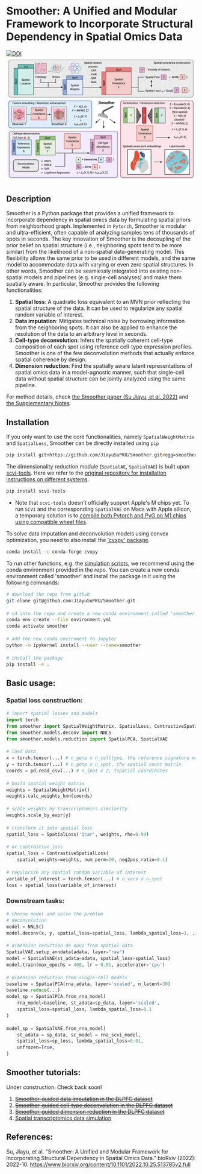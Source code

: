 # Smoother: A Unified and Modular Framework to Incorporate Structural Dependency in Spatial Omics Data
[![DOI](https://zenodo.org/badge/546425993.svg)](https://zenodo.org/doi/10.5281/zenodo.10242921)
![Overview](/docs/img/Smoother_overview.png)

## Description
Smoother is a Python package that provides a unified framework to incorporate dependency in spatial omics data by formulating spatial priors from neighborhood graph. Implemented in `Pytorch`, Smoother is modular and ultra-efficient, often capable of analyzing samples tens of thousands of spots in seconds. The key innovation of Smoother is the decoupling of the prior belief on spatial structure (i.e., neighboring spots tend to be more similar) from the likelihood of a non-spatial data-generating model. This flexibility allows the same prior to be used in different models, and the same model to accommodate data with varying or even zero spatial structures. In other words, Smoother can be seamlessly integrated into existing non-spatial models and pipelines (e.g. single-cell analyses) and make them spatially aware. In particular, Smoother provides the following functionalities:

1. **Spatial loss**: A quadratic loss equivalent to an MVN prior reflecting the spatial structure of the data. It can be used to regularize any spatial random variable of interest.
2. **Data imputation**: Mitigates technical noise by borrowing information from the neighboring spots. It can also be applied to enhance the resolution of the data to an arbitrary level in seconds.
3. **Cell-type deconvolution**: Infers the spatially coherent cell-type composition of each spot using reference cell-type expression profiles. Smoother is one of the few deconvolution methods that actually enforce spatial coherence by design.
4. **Dimension reduction**: Find the spatially aware latent representations of spatial omics data in a model-agnostic manner, such that single-cell data without spatial structure can be jointly analyzed using the same pipeline.

For method details, check [the Smoother paper (Su Jiayu, et al. 2022)](https://www.biorxiv.org/content/10.1101/2022.10.25.513785v2.full) and [the Supplementary Notes](/docs/Smoother_sup_notes.pdf).

## Installation
If you only want to use the core functionalities, namely `SpatialWeightMatrix` and `SpatialLoss`, Smoother can be directly installed using `pip` 
```zsh
pip install git+https://github.com/JiayuSuPKU/Smoother.git#egg=smoother
```

The dimensionality reduction module (`SpatialAE`, `SpatialVAE`) is built upon [scvi-tools](https://docs.scvi-tools.org/en/stable/index.html). Here we refer to the [original repository for installation instructions on different systems](https://docs.scvi-tools.org/en/stable/installation.html).
```zsh
pip install scvi-tools
```


- Note that `scvi-tools` doesn't officially support Apple's M chips yet. To run `SCVI` and the corresponding `SpatialVAE` on Macs with Apple silicon, a temporary solution is to [compile both Pytorch and PyG on M1 chips using compatible wheel files](https://github.com/rusty1s/pytorch_scatter/issues/241#issuecomment-1086887332). 

To solve data imputation and deconvolution models using convex optimization, you need to also install the ['cvxpy' package](https://www.cvxpy.org/).

```zsh
conda install -c conda-forge cvxpy
```

To run other functions, e.g. the [simulation scripts](/simulation/README.md), we recommend using the conda environment provided in the repo. You can create a new conda environment called 'smoother' and install the package in it using the following commands:
```zsh
# download the repo from github
git clone git@github.com:JiayuSuPKU/Smoother.git

# cd into the repo and create a new conda environment called 'smoother'
conda env create --file environment.yml
conda activate smoother

# add the new conda enviroment to Jupyter
python -m ipykernel install --user --name=smoother

# install the package
pip install -e .
```

## Basic usage:
### Spatial loss construction:
```python
# import spatial losses and models
import torch
from smoother import SpatialWeightMatrix, SpatialLoss, ContrastiveSpatialLoss
from smoother.models.deconv import NNLS
from smoother.models.reduction import SpatialPCA, SpatialVAE

# load data
x = torch.tensor(...) # n_gene x n_celltype, the reference signature matrix
y = torch.tensor(...) # n_gene x n_spot, the spatial count matrix
coords = pd.read_csv(...) # n_spot x 2, tspatial coordinates

# build spatial weight matrix
weights = SpatialWeightMatrix()
weights.calc_weights_knn(coords)

# scale weights by transcriptomics similarity
weights.scale_by_expr(y)

# transform it into spatial loss
spatial_loss = SpatialLoss('icar', weights, rho=0.99)

# or contrastive loss
spatial_loss = ContrastiveSpatialLoss(
    spatial_weights=weights, num_perm=20, neg2pos_ratio=0.1)

# regularize any spatial random variable of interest
variable_of_interest = torch.tensor(...) # n_vars x n_spot
loss = spatial_loss(variable_of_interest)
```

### Downstream tasks:
```python
# choose model and solve the problem
# deconvolution
model = NNLS()
model.deconv(x, y, spatial_loss=spatial_loss, lambda_spatial_loss=1, ...)

# dimension reduction de novo from spatial data
SpatialVAE.setup_anndata(adata, layer="raw")
model = SpatialVAE(st_adata=adata, spatial_loss=spatial_loss)
model.train(max_epochs = 400, lr = 0.01, accelerator='cpu')

# dimension reduction from single-cell models
baseline = SpatialPCA(rna_adata, layer='scaled', n_latent=30)
baseline.reduce(...)
model_sp = SpatialPCA.from_rna_model(
    rna_model=baseline, st_adata=sp_data, layer='scaled',
    spatial_loss=spatial_loss, lambda_spatial_loss=0.1
)

model_sp = SpatialVAE.from_rna_model(
    st_adata = sp_data, sc_model = rna_scvi_model, 
    spatial_loss=sp_loss, lambda_spatial_loss=0.01,
    unfrozen=True,
)
```

## Smoother tutorials:
Under construction. Check back soon!
1. ~~[Smoother-guided data imputation in the DLPFC dataset](/tutorials/tutorial_impute.ipynb)~~
2. ~~[Smoother-guided cell-type deconvolution in the DLPFC dataset](/tutorials/tutorial_deconv.ipynb)~~
3. ~~[Smoother-guided dimension reduction in the DLPFC dataset](/tutorials/tutorial_dr.ipynb)~~
4. [Spatial transcriptomics data simulation](/simulation/README.md)

## References:
Su, Jiayu, et al. "Smoother: A Unified and Modular Framework for Incorporating Structural Dependency in Spatial Omics Data." bioRxiv (2022): 2022-10.
https://www.biorxiv.org/content/10.1101/2022.10.25.513785v2.full